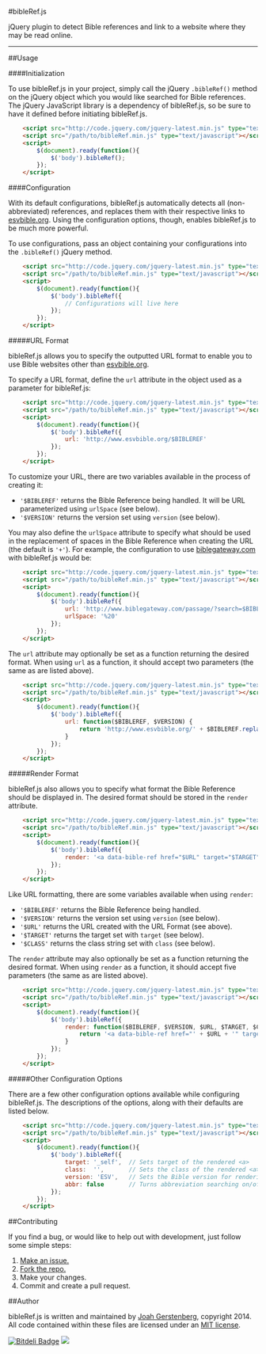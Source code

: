 #bibleRef.js

jQuery plugin to detect Bible references and link to a website where they may be read online.

---

##Usage

####Initialization

To use bibleRef.js in your project, simply call the jQuery `.bibleRef()` method on the jQuery object which you would like searched for Bible references. The jQuery JavaScript library is a dependency of bibleRef.js, so be sure to have it defined before initiating bibleRef.js.

```html
	<script src="http://code.jquery.com/jquery-latest.min.js" type="text/javascript"></script> 
	<script src="/path/to/bibleRef.min.js" type="text/javascript"></script>
	<script>
		$(document).ready(function(){
			$('body').bibleRef();
		});
	</script>
```

####Configuration

With its default configurations, bibleRef.js automatically detects all (non-abbreviated) references, and replaces them with their respective links to [esvbible.org](http://esvbible.org). Using the configuration options, though, enables bibleRef.js to be much more powerful.

To use configurations, pass an object containing your configurations into the `.bibleRef()` jQuery method.

```html
	<script src="http://code.jquery.com/jquery-latest.min.js" type="text/javascript"></script> 
	<script src="/path/to/bibleRef.min.js" type="text/javascript"></script>
	<script>
		$(document).ready(function(){
			$('body').bibleRef({
				// Configurations will live here
			});
		});
	</script>
```

#####URL Format

bibleRef.js allows you to specify the outputted URL format to enable you to use Bible websites other than [esvbible.org](http://esvbible.org).

To specify a URL format, define the `url` attribute in the object used as a parameter for bibleRef.js:

```html
	<script src="http://code.jquery.com/jquery-latest.min.js" type="text/javascript"></script> 
	<script src="/path/to/bibleRef.min.js" type="text/javascript"></script>
	<script>
		$(document).ready(function(){
			$('body').bibleRef({
				url: 'http://www.esvbible.org/$BIBLEREF'
			});
		});
	</script>
```

To customize your URL, there are two variables available in the process of creating it:

 -   `'$BIBLEREF'` returns the Bible Reference being handled. It will be URL parameterized using `urlSpace` (see below).
 -   `'$VERSION'` returns the version set using `version` (see below).

You may also define the `urlSpace` attribute to specify what should be used in the replacement of spaces in the Bible Reference when creating the URL (the default is `'+'`). For example, the configuration to use [biblegateway.com](http://biblegateway.com) with bibleRef.js would be:

```html
	<script src="http://code.jquery.com/jquery-latest.min.js" type="text/javascript"></script> 
	<script src="/path/to/bibleRef.min.js" type="text/javascript"></script>
	<script>
		$(document).ready(function(){
			$('body').bibleRef({
				url: 'http://www.biblegateway.com/passage/?search=$BIBLEREF&version=$VERSION',
				urlSpace: '%20'
			});
		});
	</script>
```

The `url` attribute may optionally be set as a function returning the desired format. When using `url` as a function, it should accept two parameters (the same as are listed above).

```html
	<script src="http://code.jquery.com/jquery-latest.min.js" type="text/javascript"></script> 
	<script src="/path/to/bibleRef.min.js" type="text/javascript"></script>
	<script>
		$(document).ready(function(){
			$('body').bibleRef({
				url: function($BIBLEREF, $VERSION) {
					return 'http://www.esvbible.org/' + $BIBLEREF.replace(/\s/g, '+')
				}
			});
		});
	</script>
```

#####Render Format

bibleRef.js also allows you to specify what format the Bible Reference should be displayed in. The desired format should be stored in the `render` attribute.

```html
	<script src="http://code.jquery.com/jquery-latest.min.js" type="text/javascript"></script> 
	<script src="/path/to/bibleRef.min.js" type="text/javascript"></script>
	<script>
		$(document).ready(function(){
			$('body').bibleRef({
				render: '<a data-bible-ref href="$URL" target="$TARGET" class="$CLASS">$BIBLEREF</a>'
			});
		});
	</script>
```

Like URL formatting, there are some variables available when using `render`:

 -   `'$BIBLEREF'` returns the Bible Reference being handled.
 -   `'$VERSION'` returns the version set using `version` (see below).
 -   `'$URL'` returns the URL created with the URL Format (see above).
 -   `'$TARGET'` returns the target set with `target` (see below).
 -   `'$CLASS'` returns the class string set with `class` (see below).

The `render` attribute may also optionally be set as a function returning the desired format. When using `render` as a function, it should accept five parameters (the same as are listed above).

```html
	<script src="http://code.jquery.com/jquery-latest.min.js" type="text/javascript"></script> 
	<script src="/path/to/bibleRef.min.js" type="text/javascript"></script>
	<script>
		$(document).ready(function(){
			$('body').bibleRef({
				render: function($BIBLEREF, $VERSION, $URL, $TARGET, $CLASS) {
					return '<a data-bible-ref href="' + $URL + '" target="' + $TARGET + '" class="' + $CLASS + '">' + $BIBLEREF + '</a>'
				}
			});
		});
	</script>
```

#####Other Configuration Options

There are a few other configuration options available while configuring bibleRef.js. The descriptions of the options, along with their defaults are listed below.

```html
	<script src="http://code.jquery.com/jquery-latest.min.js" type="text/javascript"></script> 
	<script src="/path/to/bibleRef.min.js" type="text/javascript"></script>
	<script>
		$(document).ready(function(){
			$('body').bibleRef({
				target: '_self',  // Sets target of the rendered <a>
				class:  '',       // Sets the class of the rendered <a>
				version: 'ESV',   // Sets the Bible version for rendering ($VERSION)
				abbr: false       // Turns abbreviation searching on/off
			});
		});
	</script>
```

##Contributing

If you find a bug, or would like to help out with development, just follow some simple steps:

  1. [Make an issue.](https://github.com/JoahG/bibleRef.js/issues/new)
  2. [Fork the repo.](https://github.com/JoahG/bibleRef.js/fork)
  3. Make your changes.
  4. Commit and create a pull request.

##Author

bibleRef.js is written and maintained by [Joah Gerstenberg](http://www.joahg.com), copyright 2014. All code contained within these files are licensed under an [MIT license](https://github.com/JoahG/bibleRef.js/blob/master/MIT-LICENSE).

[![Bitdeli Badge](https://d2weczhvl823v0.cloudfront.net/JoahG/bibleref.js/trend.png)](https://bitdeli.com/free "Bitdeli Badge")
![](https://ga-beacon.appspot.com/UA-45765973-7/bibleRef.js/home?pixel)
